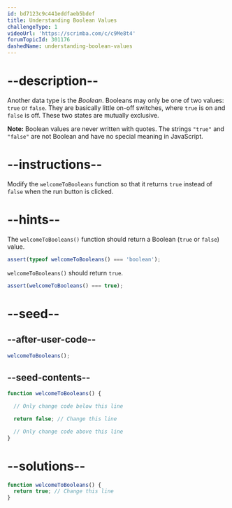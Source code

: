 ```yaml
---
id: bd7123c9c441eddfaeb5bdef
title: Understanding Boolean Values
challengeType: 1
videoUrl: 'https://scrimba.com/c/c9Me8t4'
forumTopicId: 301176
dashedName: understanding-boolean-values
---
```


# --description--

Another data type is the <dfn>Boolean</dfn>. Booleans may only be one of two values: `true` or `false`. They are basically little on-off switches, where `true` is on and `false` is off. These two states are mutually exclusive.

**Note:** Boolean values are never written with quotes. The strings `"true"` and `"false"` are not Boolean and have no special meaning in JavaScript.

# --instructions--

Modify the `welcomeToBooleans` function so that it returns `true` instead of `false` when the run button is clicked.

# --hints--

The `welcomeToBooleans()` function should return a Boolean (`true` or `false`) value.

```js
assert(typeof welcomeToBooleans() === 'boolean');
```

`welcomeToBooleans()` should return `true`.

```js
assert(welcomeToBooleans() === true);
```

# --seed--

## --after-user-code--

```js
welcomeToBooleans();
```

## --seed-contents--

```js
function welcomeToBooleans() {

  // Only change code below this line

  return false; // Change this line

  // Only change code above this line
}
```

# --solutions--

```js
function welcomeToBooleans() {
  return true; // Change this line
}
```
